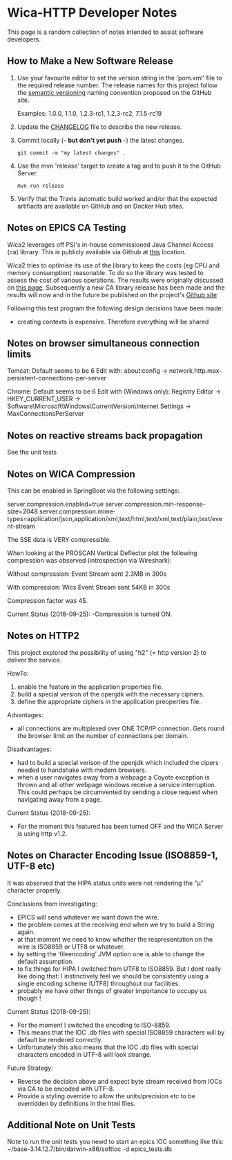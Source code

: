 # Wica-HTTP Developer Notes

This page is a random collection of notes intended to assist software developers.

## How to Make a New Software Release

1. Use your favourite editor to set the version string in the 'pom.xml' file to the 
   required release number. The release names for this project follow the 
   [semantic versioning](https://semver.org/) naming convention proposed on the GitHub site. 
         
   Examples: 1.0.0, 1.1.0, 1.2.3-rc1, 1.2.3-rc2, 7.1.5-rc19
   
1. Update the [CHANGELOG](CHANGELOG.md) file to describe the new release.

1. Commit locally (- **but don't yet push** -) the latest changes.
    ```
    git commit -m "my latest changes" .
    ```

1. Use the mvn 'release' target to create a tag and to push it to the GitHub Server.
    ```
    mvn run release
    ```
1. Verify that the Travis automatic build worked and/or that the expected artifiacts 
   are available on GitHub and on Docker Hub sites.
   
## Notes on EPICS CA Testing

Wica2 leverages off PSI's in-house commissioned Java Channel Access (ca) library. This is publicly available via 
Github at [this](https://github.com/channelaccess/ca_matlab) location.

Wica2 tries to optimise its use of the library to keep the costs (eg CPU and memory consumption) reasonable. 
To do so the library was tested to assess the cost of various operations. The results were originally discussed 
on [this page](EPICS_TESTS.md). Subsequently a new CA library release has been made and the results will now and
in the future be published on the project's [Github site](https://github.com/channelaccess/ca/blob/master/MONITOR_INFO.md)
 
Following this test program the following design decisions have been made:
   * creating contexts is expensive. Therefore everything will be shared
 
## Notes on browser simultaneous connection limits

Tomcat:
Default seems to be 6
Edit with:
about:config ->
network.http.max-persistent-connections-per-server

Chrome:
Default seems to be 6
Edit with (Windows only):
Registry Editor ->
HKEY_CURRENT_USER ->
Software\Microsoft\Windows\CurrentVersion\Internet Settings ->
MaxConnectionsPerServer

## Notes on reactive streams back propagation

See the unit tests

## Notes on WICA Compression

This can be enabled in SpringBoot via the following settings:

server.compression.enabled=true
server.compression.min-response-size=2048
server.compression.mime-types=application/json,application/xml,text/html,text/xml,text/plain,text/event-stream

The SSE data is VERY compressible.

When looking at the PROSCAN Vertical Deflector plot the following compression
was observed (introspection via Wireshark):

Without compression:
Event Stream sent 2.3MB in 300s

With compression:
Wics Event Stream sent 54KB in 300s

Compression factor was 45.

Current Status (2018-09-25): 
-Compression is turned ON.

## Notes on HTTP2

This project explored the possibility of using "h2" (= http version 2) to deliver the service.

HowTo:
1.  enable the feature in the application properties file.
1.  build a special version of the openjdk with the necessary ciphers.
1.  define the appropriate ciphers in the application preoperties file.

Advantages:
- all connections are multiplexed over ONE TCP/IP connection. Gets round the
  browser limit on the number of connections per domain.

Disadvantages:
- had to build a special verison of the openjdk which included the cipers 
  needed to handshake with modern browsers.
- when a user navigates away from a webpage a Coyote exception is thrown 
  and all other webpage windows receive a service interruption.   This could
  perhaps be circumvented by sending a close request when navigating away
  from a page.
  
Current Status (2018-09-25):
- For the moment this featured has been turned OFF and the WICA Server is using http v1.2.

## Notes on Character Encoding Issue (ISO8859-1, UTF-8 etc)
  
It was observed that the HIPA status units were not rendering the "µ" character
properly.

Conclusions from investigating:

- EPICS will send whatever we want down the wire.
- the problem comes at the receiving end when we try to build a String again.
- at that moment we need to know whether the respresentation on the wire is ISO8859 or UTF8 or whatever.
- by setting the ‘fileencoding’ JVM option one is able to change the default assumption.
- to fix things for HIPA I switched from UTF8 to ISO8859. But I dont really like doing that: I instinctively feel we should be consistently using  a single encoding scheme (UTF8) throughout our facilities.
- probably we have other things of greater importance to occupy us though !   

Current Status (2018-09-25):
- For the moment I switched the encoding to ISO-8859. 
- This means that the IOC .db files with special ISO8859 characters will by default be rendered correctly.
- Unfortunately this also means that the IOC .db files with special characters encoded in UTF-8 will look strange.

Future Strategy:
- Reverse the decision above and expect byte stream received from IOCs via CA
to be encoded with UTF-8.
- Provide a styling override to allow the units/precision etc to be overridden
  by definitions in the html files.


## Additional Note on Unit Tests

Note to run the unit tests you newd to start an epics IOC something like this:
~/base-3.14.12.7/bin/darwin-x86/softIoc -d epics_tests.db 
